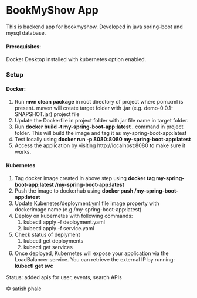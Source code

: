 # BookMyShow App
This is backend app for bookmyshow. Developed in java spring-boot and mysql database.

#### Prerequisites:
Docker Desktop installed with kubernetes option enabled.

### Setup 
#### Docker:
 1. Run **mvn clean package** in root directory of project where pom.xml is present. maven will create target folder with .jar (e.g. demo-0.0.1-SNAPSHOT.jar) project file
 2. Update the Dockerfile in project folder with jar file name in target folder.
 3. Run **docker build -t my-spring-boot-app:latest .** command in project folder. This will build the image and tag it as my-spring-boot-app:latest
 4. Test locally using **docker run -p 8080:8080 my-spring-boot-app:latest**
 5. Access the application by visiting http://localhost:8080 to make sure it works.

#### Kubernetes
1. Tag docker image created in above step using **docker tag my-spring-boot-app:latest <your-dockerhub-username>/my-spring-boot-app:latest**
2. Push the image to dockerhub using **docker push <your-dockerhub-username>/my-spring-boot-app:latest**
3. Update Kubenetes/deployment.yml file image property with dockerimage name (e.g.<your-dockerhub-username>/my-spring-boot-app:latest)
4. Deploy on kubernetes with following commands:
   1. kubectl apply -f deployment.yaml
   2. kubectl apply -f service.yaml
5. Check status of deplyment
   1. kubectl get deployments
   2. kubectl get services
6. Once deployed, Kubernetes will expose your application via the LoadBalancer service.
You can retrieve the external IP by running: **kubectl get svc**

Status:
 added apis for user, events, search APIs

&copy; satish phale